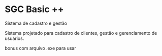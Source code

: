 # SGC Basic ++
Sistema de  cadastro  e gestão

Sistema projetado para  cadastro de clientes, gestão e gerenciamento de usuários.

bonus com arquivo .exe para usar
